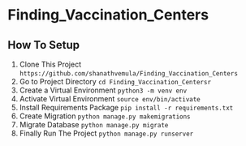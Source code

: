 # Finding_Vaccination_Centers

## How To Setup


1. Clone This Project `https://github.com/shanathvemula/Finding_Vaccination_Centers`
2. Go to Project Directory `cd Finding_Vaccination_Centersr`
3. Create a Virtual Environment `python3 -m venv env`
4. Activate Virtual Environment `source env/bin/activate`
5. Install Requirements Package `pip install -r requirements.txt`
6. Create Migration `python manage.py makemigrations`
7. Migrate Database `python manage.py migrate`
8. Finally Run The Project `python manage.py runserver`
